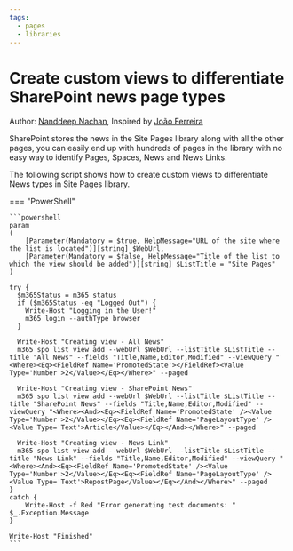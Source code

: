 ```yaml
---
tags:
  - pages
  - libraries
---
```


# Create custom views to differentiate SharePoint news page types

Author: [Nanddeep Nachan](https://github.com/nanddeepn), Inspired by [João Ferreira](https://sharepoint.handsontek.net/2020/08/23/effectively-manage-sharepoint-news-part-1/)

SharePoint stores the news in the Site Pages library along with all the other pages, you can easily end up with hundreds of pages in the library with no easy way to identify Pages, Spaces, News and News Links.

The following script shows how to create custom views to differentiate News types in Site Pages library.

=== "PowerShell"

    ```powershell
    param
    (
        [Parameter(Mandatory = $true, HelpMessage="URL of the site where the list is located")][string] $WebUrl,
        [Parameter(Mandatory = $false, HelpMessage="Title of the list to which the view should be added")][string] $ListTitle = "Site Pages"
    )

    try {
      $m365Status = m365 status
      if ($m365Status -eq "Logged Out") {
        Write-Host "Logging in the User!"
        m365 login --authType browser
      }

      Write-Host "Creating view - All News"
      m365 spo list view add --webUrl $WebUrl --listTitle $ListTitle --title "All News" --fields "Title,Name,Editor,Modified" --viewQuery "<Where><Eq><FieldRef Name='PromotedState'></FieldRef><Value Type='Number'>2</Value></Eq></Where>" --paged

      Write-Host "Creating view - SharePoint News"
      m365 spo list view add --webUrl $WebUrl --listTitle $ListTitle --title "SharePoint News" --fields "Title,Name,Editor,Modified" --viewQuery "<Where><And><Eq><FieldRef Name='PromotedState' /><Value Type='Number'>2</Value></Eq><Eq><FieldRef Name='PageLayoutType' /><Value Type='Text'>Article</Value></Eq></And></Where>" --paged

      Write-Host "Creating view - News Link"
      m365 spo list view add --webUrl $WebUrl --listTitle $ListTitle --title "News Link" --fields "Title,Name,Editor,Modified" --viewQuery "<Where><And><Eq><FieldRef Name='PromotedState' /><Value Type='Number'>2</Value></Eq><Eq><FieldRef Name='PageLayoutType' /><Value Type='Text'>RepostPage</Value></Eq></And></Where>" --paged
    }
    catch {
        Write-Host -f Red "Error generating test documents: " $_.Exception.Message
    }

    Write-Host "Finished"
    ```

